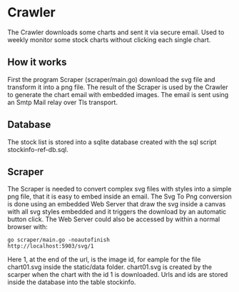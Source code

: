 # Crawler
The Crawler downloads some charts and sent it via secure email. 
Used to weekly monitor some stock charts without clicking each single chart.

## How it works
First the program Scraper (scraper/main.go) download the svg file and transform it into a png file.
The result of the Scraper is used by the Crawler to generate the chart email with embedded images.
The email is sent using an Smtp Mail relay over Tls transport.

## Database
The stock list is stored into a sqlite database created with the sql script stockinfo-ref-db.sql.

## Scraper
The Scraper is needed to convert complex svg files with styles into a simple png file, that it is easy to embed inside an email.
The Svg To Png conversion is done using an embedded Web Server that draw the svg inside a canvas with all svg styles embedded and it triggers the download by an automatic button click. The Web Server could also be accessed by within a normal browser with:

    go scraper/main.go -noautofinish
    http://localhost:5903/svg/1   
    
Here 1, at the end of the url, is the image id, for eample for the file chart01.svg inside the static/data folder. 
chart01.svg is created by the scarper when the chart with the id 1 is downloaded.
Urls and ids are stored inside the database into the table stockinfo.
